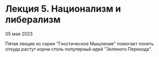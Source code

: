 # Лекция 5. Национализм и либерализм

05 мая 2023

Пятая лекция из серии "Гностическое Мышление" помогает понять откуда растут корни столь популярный идей "Зеленого Перехода".
